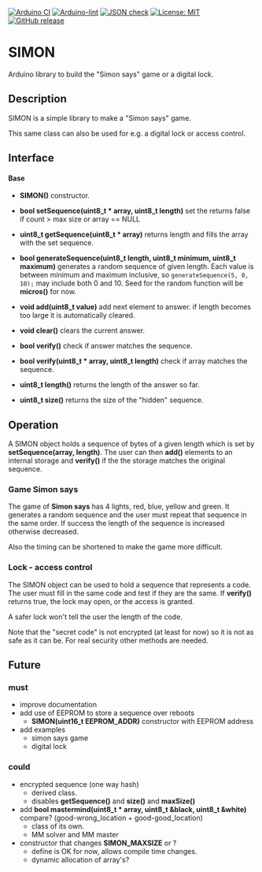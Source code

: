 
[![Arduino CI](https://github.com/RobTillaart/SIMON/workflows/Arduino%20CI/badge.svg)](https://github.com/marketplace/actions/arduino_ci)
[![Arduino-lint](https://github.com/RobTillaart/SIMON/actions/workflows/arduino-lint.yml/badge.svg)](https://github.com/RobTillaart/SIMON/actions/workflows/arduino-lint.yml)
[![JSON check](https://github.com/RobTillaart/SIMON/actions/workflows/jsoncheck.yml/badge.svg)](https://github.com/RobTillaart/SIMON/actions/workflows/jsoncheck.yml)
[![License: MIT](https://img.shields.io/badge/license-MIT-green.svg)](https://github.com/RobTillaart/SIMON/blob/master/LICENSE)
[![GitHub release](https://img.shields.io/github/release/RobTillaart/SIMON.svg?maxAge=3600)](https://github.com/RobTillaart/SIMON/releases)


# SIMON

Arduino library to build the "Simon says" game or a digital lock.


## Description

SIMON is a simple library to make a "Simon says" game.

This same class can also be used for e.g. a digital lock
or access control. 


## Interface

#### Base

- **SIMON()** constructor.

- **bool setSequence(uint8_t \* array, uint8_t length)** set the 
returns false if count > max size or array == NULL
- **uint8_t getSequence(uint8_t \* array)** returns length and 
fills the array with the set sequence.
- **bool generateSequence(uint8_t length, uint8_t minimum, uint8_t maximum)** generates a
random sequence of given length. 
Each value is between minimum and maximum inclusive, so ```generateSequence(5, 0, 10);``` may include both 0 and 10.
Seed for the random function will be **micros()** for now.

- **void add(uint8_t value)** add next element to answer.
if length becomes too large it is automatically cleared.
- **void clear()** clears the current answer.


- **bool verify()** check if answer matches the sequence.
- **bool verify(uint8_t \* array, uint8_t length)** check if array matches the sequence.


- **uint8_t length()** returns the length of the answer so far.
- **uint8_t size()** returns the size of the "hidden" sequence.


## Operation

A SIMON object holds a sequence of bytes of a given length which
is set by **setSequence(array, length)**.
The user can then **add()** elements to an internal storage and **verify()** if the the storage matches the original sequence. 


### Game Simon says

The game of **Simon says** has 4 lights, red, blue, yellow and green.
It generates a random sequence and the user must repeat that sequence
in the same order. If success the length of the sequence is increased
otherwise decreased.

Also the timing can be shortened to make the game more difficult.


### Lock - access control

The SIMON object can be used to hold a sequence that represents a code.
The user must fill in the same code and test if they are the same.
If **verify()** returns true, the lock may open, or the access is granted.

A safer lock won't tell the user the length of the code.

Note that the "secret code" is not encrypted (at least for now)
so it is not as safe as it can be. 
For real security other methods are needed.


## Future

### must

- improve documentation
- add use of EEPROM to store a sequence over reboots
  - **SIMON(uint16_t EEPROM_ADDR)** constructor with EEPROM address
- add examples
  - simon says game
  - digital lock


### could

- encrypted sequence (one way hash)
  - derived class.
  - disables **getSequence()** and **size()** and **maxSize()**
- add **bool mastermind(uint8_t \* array, uint8_t &black, uint8_t &white)** compare? (good-wrong_location + good-good_location)
  - class of its own.
  - MM solver and MM master
- constructor that changes **SIMON_MAXSIZE** or ?
  - define is OK for now, allows compile time changes.
  - dynamic allocation of array's?

